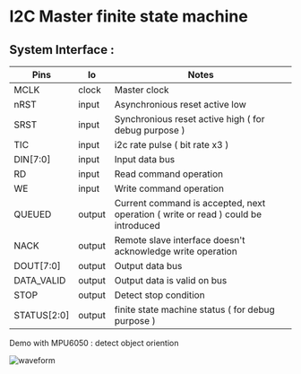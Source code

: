 
# I2C Master finite state machine


System Interface :
----------------

| Pins   | Io | Notes |
| -------- | ---- | --------------------- |
| MCLK | clock | Master clock |
| nRST | input | Asynchronious reset active low | 
| SRST | input | Synchronious reset active high ( for debug purpose ) |
| TIC | input | i2c rate pulse ( bit rate x3 ) |
| DIN[7:0] | input | Input data bus |
| RD  | input | Read command operation |
| WE  | input | Write command operation |
| QUEUED | output | Current command is accepted, next operation ( write or read ) could be introduced | 
| NACK | output | Remote slave interface doesn't acknowledge write operation |
| DOUT[7:0] | output | Output data bus |
| DATA_VALID | output | Output data is valid on bus |
| STOP | output | Detect stop condition |
| STATUS[2:0] | output | finite state machine status ( for debug purpose ) |

Demo with MPU6050 : detect object oriention

![waveform](https://github.com/tirfil/vhdI2CMaster/blob/master/image/test_mpu6050.png)

